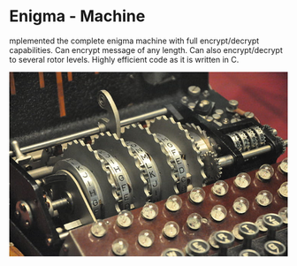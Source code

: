 # Enigma - Machine
mplemented the complete enigma machine with full encrypt/decrypt capabilities. Can encrypt message of any length. Can also encrypt/decrypt to several rotor levels. Highly efficient code as it is written in C.

<img src="enigma.png">
